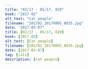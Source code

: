 ```yaml
---
title: "02/17 - 05/17, 029"
book: "2017-02"
alt_text: "Cat people"
filename: "201702_20170805_0035.jpg"
date: "2017-03-07"
title: [02/17 - 05/17, 029]
book: [2017-02]
alt_text: [Cat people]
filename: [201702_20170805_0035.jpg]
date: [2017-03-07]
tag: [cats]
description: [Cat people]
---
```


